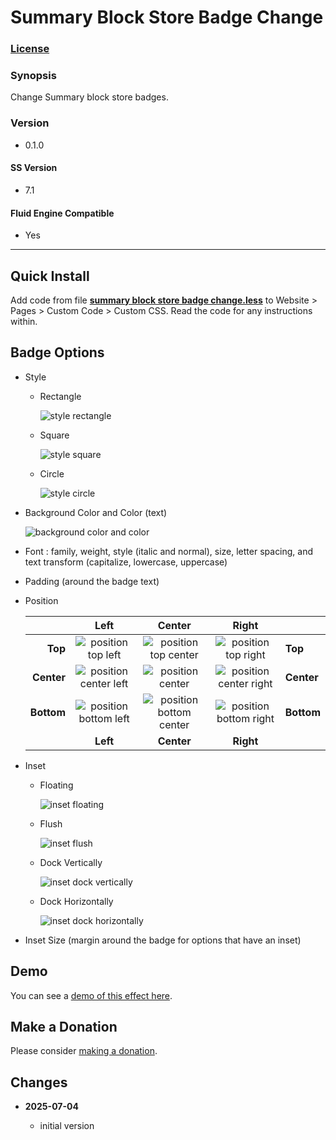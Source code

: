 # Summary Block Store Badge Change

### [License][1]

### Synopsis

Change Summary block store badges.

### Version

  * 0.1.0

#### SS Version

  * 7.1

#### Fluid Engine Compatible

  * Yes

---

## Quick Install

Add code from file **[summary block store badge change.less][2]** to Website >
Pages > Custom Code > Custom CSS. Read the code for any instructions within.

## Badge Options

* Style

  * Rectangle
  
    ![style rectangle][3]
    
  * Square
  
    ![style square][4]

  * Circle
  
    ![style circle][5]
    
* Background Color and Color (text)

  ![background color and color][6]
  
* Font : family, weight, style (italic and normal), size, letter spacing, and
  text transform (capitalize, lowercase, uppercase)
  
* Padding (around the badge text)

* Position

  |            | Left                        | Center                        | Right                        |            |
  | ----------:|:---------------------------:|:-----------------------------:|:----------------------------:|:---------- |
  | **Top**    | ![position top left][7]     | ![position top center][8]     | ![position top right][9]     | **Top**    |
  | **Center** | ![position center left][10] | ![position center][11]        | ![position center right][12] | **Center** |
  | **Bottom** | ![position bottom left][13] | ![position bottom center][14] | ![position bottom right][15] | **Bottom** |
  |            | **Left**                    | **Center**                    | **Right**                    |            |

* Inset

  * Floating
  
    ![inset floating][9]
    
  * Flush
  
    ![inset flush][16]
    
  * Dock Vertically
    
    ![inset dock vertically][17]
    
  * Dock Horizontally
    
    ![inset dock horizontally][18]
    
* Inset Size (margin around the badge for options that have an inset)

## Demo

You can see a [demo of this effect here][19].

## Make a Donation

Please consider [making a donation][20].

## Changes

<!-- * **2023-03-25**

  * support as closely as possible the full range of Product Status Badge tweaks
    available in v7.0 Brine template family
  * use LESS
  * bumped version to 0.2.0
  -->
* **2025-07-04**

  * initial version

[1]: https://github.com/tomsWebConsulting/twcsl/blob/main/LICENSE.txt#L1
[2]: summary%20block%20store%20badge%20change.less#L1
[3]: read%20me%20assets/style%20rectangle.png
[4]: read%20me%20assets/style%20square.png
[5]: read%20me%20assets/style%20circle.png
[6]: read%20me%20assets/background%20color%20and%20color.png
[7]: read%20me%20assets/position%20top%20left.png
[8]: read%20me%20assets/position%20top%20center.png
[9]: read%20me%20assets/position%20top%20right.png
[10]: read%20me%20assets/position%20center%20left.png
[11]: read%20me%20assets/position%20center.png
[12]: read%20me%20assets/position%20center%20right.png
[13]: read%20me%20assets/position%20bottom%20left.png
[14]: read%20me%20assets/position%20bottom%20center.png
[15]: read%20me%20assets/position%20bottom%20right.png
[16]: read%20me%20assets/inset%20flush.png
[17]: read%20me%20assets/inset%20dock%20horizontally.png
[18]: read%20me%20assets/inset%20dock%20vertically.png
[19]: https://toms-web-consulting-demos.squarespace.com/summary-block-store-badge-change?password=twcdemos
[20]: https://github.com/tomsWebConsulting/twcsl#make-a-donation
